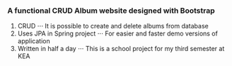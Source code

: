 ### A functional CRUD Album website designed with Bootstrap

1. CRUD
⋅⋅⋅ It is possible to create and delete albums from database
2. Uses JPA in Spring project
⋅⋅⋅ For easier and faster demo versions of application
2. Written in half a day
⋅⋅⋅ This is a school project for my third semester at KEA
